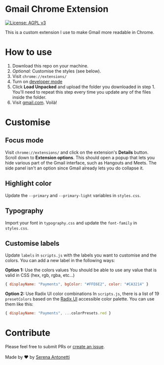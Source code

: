 # Gmail Chrome Extension

[![License: AGPL v3](https://img.shields.io/badge/License-AGPL_v3-blue.svg)](https://www.gnu.org/licenses/agpl-3.0)

This is a custom extension I use to make Gmail more readable in Chrome.

# How to use

1.  Download this repo on your machine.
2.  _Optional:_ Customise the styles (see below).
3.  Visit `chrome://extensions/`
4.  Turn on [developer mode](https://developer.chrome.com/docs/extensions/mv3/faq/#faq-dev-01)
5.  Click **Load Unpacked** and upload the folder you downloaded in step 1. You'll need to repeat this step every time you update any of the files inside the folder.
6.  Visit [gmail.com](https://mail.google.com/mail/u/0/). Voilà!

# Customise

## Focus mode

Visit `chrome://extensions/` and click on the extension's **Details** button. Scroll down to **Extension options**. This should open a popup that lets you hide various part of the Gmail interface, such as Hangouts and Meets. The side panel isn't an option since Gmail already lets you do collapse it.

## Highlight color

Update the `--primary` and `--primary-light` variables in `styles.css`.

## Typography

Import your font in `typography.css` and update the `font-family` in `styles.css`.

## Customise labels

Update `labels` in `scripts.js` with the labels you want to customise and the colors. You can add a new label in the following ways:

**Option 1:** Use the colors values
You should be able to use any value that is valid in CSS (hex, rgb, rgba, etc...)

```js
{ displayName: "Payments", bgColor: "#FFE6E2", color: "#CA3214" }
```

**Option 2:** Use Radix UI color combinations
In `scripts.js`, there is a list of 19 `presetColors` based on the [Radix UI](https://www.radix-ui.com/colors) accessible color palette. You can use them like this:

```js
{ displayName: "Payments", ...colorPresets.red }
```

# Contribute

Please feel free to submit PRs or [create an issue](https://github.com/serenastorm/gmail-chrome-extension/issues/new).\
\
Made by ♥ by [Serena Antonetti](https://github.com/serenastorm)
